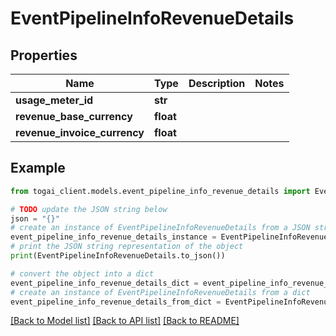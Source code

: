 # EventPipelineInfoRevenueDetails


## Properties

Name | Type | Description | Notes
------------ | ------------- | ------------- | -------------
**usage_meter_id** | **str** |  | 
**revenue_base_currency** | **float** |  | 
**revenue_invoice_currency** | **float** |  | 

## Example

```python
from togai_client.models.event_pipeline_info_revenue_details import EventPipelineInfoRevenueDetails

# TODO update the JSON string below
json = "{}"
# create an instance of EventPipelineInfoRevenueDetails from a JSON string
event_pipeline_info_revenue_details_instance = EventPipelineInfoRevenueDetails.from_json(json)
# print the JSON string representation of the object
print(EventPipelineInfoRevenueDetails.to_json())

# convert the object into a dict
event_pipeline_info_revenue_details_dict = event_pipeline_info_revenue_details_instance.to_dict()
# create an instance of EventPipelineInfoRevenueDetails from a dict
event_pipeline_info_revenue_details_from_dict = EventPipelineInfoRevenueDetails.from_dict(event_pipeline_info_revenue_details_dict)
```
[[Back to Model list]](../README.md#documentation-for-models) [[Back to API list]](../README.md#documentation-for-api-endpoints) [[Back to README]](../README.md)


